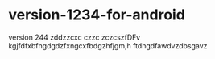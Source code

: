 # version-1234-for-android
version 244
zddzzcxc czzc zczcszfDFv 
kgjfdfxbfngdgdzfxngcxfbdgzhfjgm,h
ftdhgdfawdvzdbsgavz
